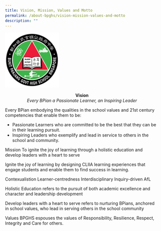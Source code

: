 ```yaml
---
title: Vision, Mission, Values and Motto
permalink: /about-bpghs/vision-mission-values-and-motto
description: ""
---
```

<img src="/images/logo.jpeg" 
     style="width:35%">
<center><strong>Vision</strong></center>
<center><em>Every BPian a Passionate Learner, an Inspiring Leader</em></center>

Every BPian embodying the qualities in the school values and 21st century competencies that enable them to be:
* Passionate Learners who are committed to be the best that they can be in their learning pursuit.
* Inspiring Leaders who exemplify and lead in service to others in the school and community.


Mission
To ignite the joy of learning through a holistic education and develop leaders with a heart to serve

Ignite the joy of learning
by designing CLIIA learning experiences that engage students and enable them to find success in learning.

Contexualistion
Learner-centredness
Interdisciplinary
Inquiry-driven
AfL

Holistic Education
refers to the pursuit of both academic excellence and character and leadership development

Develop leaders with a heart to serve
refers to nurturing BPians, anchored in school values, who lead in serving others in the school community


Values
BPGHS espouses the values of Responsibility, Resilience, Respect, Integrity and Care for others.
